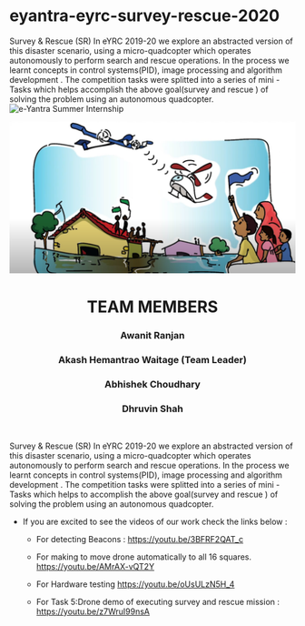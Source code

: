 # eyantra-eyrc-survey-rescue-2020
Survey &amp; Rescue (SR) In eYRC 2019-20 we explore an abstracted version of this disaster scenario, using a micro-quadcopter which operates autonomously to perform search and rescue operations. In the process we learnt concepts in control systems(PID), image processing and algorithm development . The competition tasks were splitted into a series of mini - Tasks which helps accomplish the above goal(survey and rescue ) of solving the problem using an autonomous quadcopter.
![e-Yantra Summer Internship](http://www.e-yantra.org/img/EyantraLogoLarge.png)

<img src="./Eyntra_SR_Theme.png">
<center>
         
# TEAM MEMBERS 

### Awanit Ranjan
### Akash Hemantrao Waitage (Team Leader) 
###  Abhishek Choudhary 
### Dhruvin Shah 
</center>

<br>
<hl>



<p>
Survey &amp; Rescue (SR) In eYRC 2019-20 we explore an abstracted version of this disaster scenario, using a micro-quadcopter which operates autonomously to perform search and rescue operations. In the process we learnt concepts in control systems(PID), image processing and algorithm development . The competition tasks were splitted into a series of mini - Tasks which helps to accomplish the above goal(survey and rescue ) of solving the problem using an autonomous quadcopter.
</p>


+ If you are excited to see the videos of our work check the links below : 

   + For detecting Beacons : https://youtu.be/3BFRF2QAT_c

   + For making to move drone automatically to all 16 squares.   https://youtu.be/AMrAX-vQT2Y

   + For Hardware testing   https://youtu.be/oUsULzN5H_4

   + For Task 5:Drone demo of executing survey and rescue mission :  https://youtu.be/z7WruI99nsA
